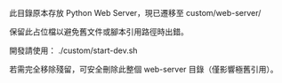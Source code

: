 此目錄原本存放 Python Web Server，現已遷移至 custom/web-server/

保留此占位檔以避免舊文件或腳本引用路徑時出錯。

開發請使用：
	./custom/start-dev.sh

若需完全移除殘留，可安全刪除此整個 web-server 目錄（僅影響極舊引用）。
